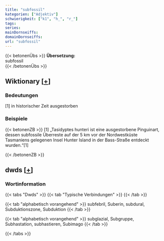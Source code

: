 ```yaml
---
title: "subfossil"
kategorien: ["Adjektiv"]
schwierigkeit: ["k1", "h_", "r_"]
tags:
series:
mainDornseiffs:
domainDornseiffs:
url: "subfossil"
---
```


{{< betonenÜbs >}}
**Übersetzung:**  
subfossil  
{{< /betonenÜbs >}}

## Wiktionary [[+](https://de.wiktionary.org/wiki/subfossil)]

### Bedeutungen
[1] in historischer Zeit ausgestorben  

### Beispiele
{{< betonenZB >}}
[1] „Tasidyptes hunteri ist eine ausgestorbene Pinguinart, dessen subfossile Überreste auf der 5 km vor der Nordwestküste Tasmaniens gelegenen Insel Hunter Island in der Bass-Straße entdeckt wurden.“[1]  

{{< /betonenZB >}}


## dwds [[+](https://www.dwds.de/wb/subfossil)]

### Wortinformation
{{< tabs "Dwds" >}}
{{< tab "Typische Verbindungen" >}}
{{< /tab >}}

{{< tab "alphabetisch vorangehend" >}}
subfebril, Suberin, subdural, Subduktionszone, Subduktion
{{< /tab >}}

{{< tab "alphabetisch vorangehend" >}}
subglazial, Subgruppe, Subhastation, subhastieren, Subimago
{{< /tab >}}

{{< /tabs >}}

